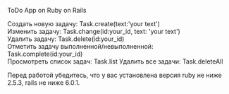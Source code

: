 ToDo App on Ruby on Rails  

Создать новую задачу:                       Task.create(text:'your text')  
Изменить задачу:                            Task.change(id:your_id, text: 'your text')  
Удалить задачу:                             Task.delete(id:your_id)  
Отметить задачу выполненной/невыполненной:  Task.complete(id:your_id)  
Просмотреть список задач:                   Task.list 
Удалить все задачи:                         Task.deleteAll 
   
Перед работой убедитесь, что у вас установлена версия ruby не ниже 2.5.3, rails не ниже 6.0.1.
